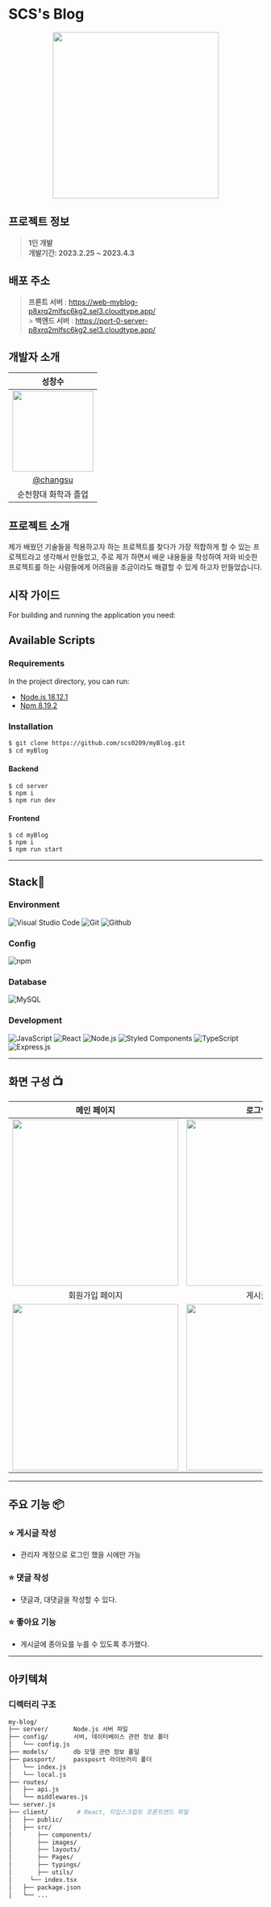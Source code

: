 # SCS's Blog

<div align="center">
<img src="https://user-images.githubusercontent.com/110822847/229564131-388a385d-c880-4ab7-967d-d392a6dec03f.png" width="329">
</div>

## 프로젝트 정보

> **1인 개발** <br/> **개발기간: 2023.2.25 ~ 2023.4.3**

## 배포 주소

> **프론트 서버** : https://web-myblog-p8xrq2mlfsc6kg2.sel3.cloudtype.app/ <br> > **백엔드 서버** : https://port-0-server-p8xrq2mlfsc6kg2.sel3.cloudtype.app/<br>

## 개발자 소개

|                                                              성창수                                                              |
| :------------------------------------------------------------------------------------------------------------------------------: |
| <img src="https://user-images.githubusercontent.com/110822847/229564340-070947f1-3f34-4cf4-b25f-ffe2d274be50.jpg" width="160px"> |
|                                              [@changsu](https://github.com/scs0209)                                              |
|                                                       순천향대 화학과 졸업                                                       |

## 프로젝트 소개

제가 배웠던 기술들을 적용하고자 하는 프로젝트를 찾다가 가장 적합하게 할 수 있는 프로젝트라고 생각해서 만들었고, 주로 제가 하면서 배운 내용들을 작성하여 저와 비슷한 프로젝트를 하는 사람들에게 어려움을 조금이라도 해결할 수 있게 하고자 만들었습니다.

## 시작 가이드

For building and running the application you need:

## Available Scripts

### Requirements

In the project directory, you can run:

- [Node.js 18.12.1](https://nodejs.org/ca/blog/release/v18.12.1/)
- [Npm 8.19.2](https://www.npmjs.com/package/npm/v/8.19.2)

### Installation

```bash
$ git clone https://github.com/scs0209/myBlog.git
$ cd myBlog
```

#### Backend

```
$ cd server
$ npm i
$ npm run dev
```

#### Frontend

```
$ cd myBlog
$ npm i
$ npm run start
```

---

## Stack🤡

### Environment

![Visual Studio Code](https://img.shields.io/badge/Visual%20Studio%20Code-007ACC?style=for-the-badge&logo=Visual%20Studio%20Code&logoColor=white)
![Git](https://img.shields.io/badge/Git-F05032?style=for-the-badge&logo=Git&logoColor=white)
![Github](https://img.shields.io/badge/GitHub-181717?style=for-the-badge&logo=GitHub&logoColor=white)

### Config

![npm](https://img.shields.io/badge/npm-CB3837?style=for-the-badge&logo=npm&logoColor=white)

### Database

![MySQL](https://img.shields.io/badge/MySQL-4479A1?style=for-the-badge&logo=MySQL&logoColor=white)

### Development

![JavaScript](https://img.shields.io/badge/JavaScript-F7DF1E?style=for-the-badge&logo=Javascript&logoColor=white)
![React](https://img.shields.io/badge/React-20232A?style=for-the-badge&logo=react&logoColor=61DAFB)
![Node.js](https://img.shields.io/badge/-Node.js-339933?style=for-the-badge&logo=node.js&logoColor=white)
![Styled Components](https://img.shields.io/badge/-Styled%20Components-DB7093?style=for-the-badge&logo=styled-components&logoColor=white)
![TypeScript](https://img.shields.io/badge/-TypeScript-3178C6?style=for-the-badge&logo=typescript&logoColor=white)
![Express.js](https://img.shields.io/badge/-Express.js-000000?style=for-the-badge&logo=express&logoColor=white)

---

## 화면 구성 📺

|                                                           메인 페이지                                                            |                                                          로그인 페이지                                                          |
| :------------------------------------------------------------------------------------------------------------------------------: | :-----------------------------------------------------------------------------------------------------------------------------: |
| <img width="329" src= "https://user-images.githubusercontent.com/110822847/229567497-b5607bb5-5d3c-44e3-b32e-0b3edbf83564.PNG"/> | <img width="329" src="https://user-images.githubusercontent.com/110822847/229567670-2b7d644f-4e1e-4b93-a168-89c2d32f0b68.PNG"/> |
|                                                         회원가입 페이지                                                          |                                                          게시글 페이지                                                          |
| <img width="329" src="https://user-images.githubusercontent.com/110822847/229567915-4c21d3a9-9d57-4eb5-b919-d52842b4f9f9.PNG"/>  | <img width="329" src="https://user-images.githubusercontent.com/110822847/229568037-a07a998c-1d5a-43c2-b9a5-8caae388cb27.PNG"/> |

---

## 주요 기능 📦

### ⭐️ 게시글 작성

- 관리자 계정으로 로그인 했을 시에만 가능

### ⭐️ 댓글 작성

- 댓글과, 대댓글을 작성할 수 있다.

### ⭐️ 좋아요 기능

- 게시글에 종아요를 누를 수 있도록 추가했다.

---

## 아키텍쳐

### 디렉터리 구조

```bash
my-blog/
├── server/       Node.js 서버 파일
├── config/       서버, 데이터베이스 관련 정보 폴더
│   └── config.js
├── models/       db 모델 관련 정보 폴덜
├── passport/     passposrt 라이브러리 폴더
│   └── index.js
│   └── local.js
├── routes/
│   ├── api.js
│   └── middlewares.js
└── server.js
├── client/        # React, 타입스크립트 프론트엔드 파일
│   ├── public/
│   ├── src/
│       ├── components/
│       ├── images/
│       ├── layouts/
│       ├── Pages/
│       ├── typings/
│       ├── utils/
│     └── index.tsx
│   ├── package.json
│   └── ...
```

